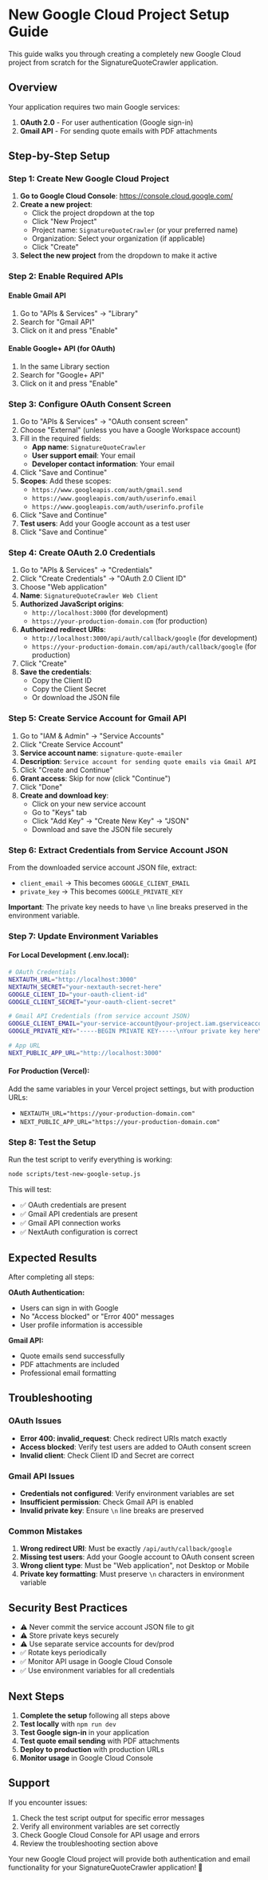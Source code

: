 # New Google Cloud Project Setup Guide

This guide walks you through creating a completely new Google Cloud project from scratch for the SignatureQuoteCrawler application.

## Overview

Your application requires two main Google services:
1. **OAuth 2.0** - For user authentication (Google sign-in)
2. **Gmail API** - For sending quote emails with PDF attachments

## Step-by-Step Setup

### Step 1: Create New Google Cloud Project

1. **Go to Google Cloud Console**: https://console.cloud.google.com/
2. **Create a new project**:
   - Click the project dropdown at the top
   - Click "New Project"
   - Project name: `SignatureQuoteCrawler` (or your preferred name)
   - Organization: Select your organization (if applicable)
   - Click "Create"
3. **Select the new project** from the dropdown to make it active

### Step 2: Enable Required APIs

#### Enable Gmail API
1. Go to "APIs & Services" → "Library"
2. Search for "Gmail API"
3. Click on it and press "Enable"

#### Enable Google+ API (for OAuth)
1. In the same Library section
2. Search for "Google+ API" 
3. Click on it and press "Enable"

### Step 3: Configure OAuth Consent Screen

1. Go to "APIs & Services" → "OAuth consent screen"
2. Choose "External" (unless you have a Google Workspace account)
3. Fill in the required fields:
   - **App name**: `SignatureQuoteCrawler`
   - **User support email**: Your email
   - **Developer contact information**: Your email
4. Click "Save and Continue"
5. **Scopes**: Add these scopes:
   - `https://www.googleapis.com/auth/gmail.send`
   - `https://www.googleapis.com/auth/userinfo.email`
   - `https://www.googleapis.com/auth/userinfo.profile`
6. Click "Save and Continue"
7. **Test users**: Add your Google account as a test user
8. Click "Save and Continue"

### Step 4: Create OAuth 2.0 Credentials

1. Go to "APIs & Services" → "Credentials"
2. Click "Create Credentials" → "OAuth 2.0 Client ID"
3. Choose "Web application"
4. **Name**: `SignatureQuoteCrawler Web Client`
5. **Authorized JavaScript origins**:
   - `http://localhost:3000` (for development)
   - `https://your-production-domain.com` (for production)
6. **Authorized redirect URIs**:
   - `http://localhost:3000/api/auth/callback/google` (for development)
   - `https://your-production-domain.com/api/auth/callback/google` (for production)
7. Click "Create"
8. **Save the credentials**:
   - Copy the Client ID
   - Copy the Client Secret
   - Or download the JSON file

### Step 5: Create Service Account for Gmail API

1. Go to "IAM & Admin" → "Service Accounts"
2. Click "Create Service Account"
3. **Service account name**: `signature-quote-emailer`
4. **Description**: `Service account for sending quote emails via Gmail API`
5. Click "Create and Continue"
6. **Grant access**: Skip for now (click "Continue")
7. Click "Done"
8. **Create and download key**:
   - Click on your new service account
   - Go to "Keys" tab
   - Click "Add Key" → "Create New Key" → "JSON"
   - Download and save the JSON file securely

### Step 6: Extract Credentials from Service Account JSON

From the downloaded service account JSON file, extract:
- `client_email` → This becomes `GOOGLE_CLIENT_EMAIL`
- `private_key` → This becomes `GOOGLE_PRIVATE_KEY`

**Important**: The private key needs to have `\n` line breaks preserved in the environment variable.

### Step 7: Update Environment Variables

#### For Local Development (.env.local):
```bash
# OAuth Credentials
NEXTAUTH_URL="http://localhost:3000"
NEXTAUTH_SECRET="your-nextauth-secret-here"
GOOGLE_CLIENT_ID="your-oauth-client-id"
GOOGLE_CLIENT_SECRET="your-oauth-client-secret"

# Gmail API Credentials (from service account JSON)
GOOGLE_CLIENT_EMAIL="your-service-account@your-project.iam.gserviceaccount.com"
GOOGLE_PRIVATE_KEY="-----BEGIN PRIVATE KEY-----\nYour private key here\n-----END PRIVATE KEY-----"

# App URL
NEXT_PUBLIC_APP_URL="http://localhost:3000"
```

#### For Production (Vercel):
Add the same variables in your Vercel project settings, but with production URLs:
- `NEXTAUTH_URL="https://your-production-domain.com"`
- `NEXT_PUBLIC_APP_URL="https://your-production-domain.com"`

### Step 8: Test the Setup

Run the test script to verify everything is working:

```bash
node scripts/test-new-google-setup.js
```

This will test:
- ✅ OAuth credentials are present
- ✅ Gmail API credentials are present
- ✅ Gmail API connection works
- ✅ NextAuth configuration is correct

## Expected Results

After completing all steps:

**OAuth Authentication:**
- Users can sign in with Google
- No "Access blocked" or "Error 400" messages
- User profile information is accessible

**Gmail API:**
- Quote emails send successfully
- PDF attachments are included
- Professional email formatting

## Troubleshooting

### OAuth Issues
- **Error 400: invalid_request**: Check redirect URIs match exactly
- **Access blocked**: Verify test users are added to OAuth consent screen
- **Invalid client**: Check Client ID and Secret are correct

### Gmail API Issues
- **Credentials not configured**: Verify environment variables are set
- **Insufficient permission**: Check Gmail API is enabled
- **Invalid private key**: Ensure `\n` line breaks are preserved

### Common Mistakes
1. **Wrong redirect URI**: Must be exactly `/api/auth/callback/google`
2. **Missing test users**: Add your Google account to OAuth consent screen
3. **Wrong client type**: Must be "Web application", not Desktop or Mobile
4. **Private key formatting**: Must preserve `\n` characters in environment variable

## Security Best Practices

- ⚠️ Never commit the service account JSON file to git
- ⚠️ Store private keys securely
- ⚠️ Use separate service accounts for dev/prod
- ✅ Rotate keys periodically
- ✅ Monitor API usage in Google Cloud Console
- ✅ Use environment variables for all credentials

## Next Steps

1. **Complete the setup** following all steps above
2. **Test locally** with `npm run dev`
3. **Test Google sign-in** in your application
4. **Test quote email sending** with PDF attachments
5. **Deploy to production** with production URLs
6. **Monitor usage** in Google Cloud Console

## Support

If you encounter issues:
1. Check the test script output for specific error messages
2. Verify all environment variables are set correctly
3. Check Google Cloud Console for API usage and errors
4. Review the troubleshooting section above

Your new Google Cloud project will provide both authentication and email functionality for your SignatureQuoteCrawler application! 🚀
